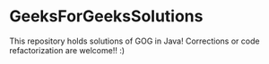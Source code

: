 # GeeksForGeeksSolutions
This repository holds solutions of GOG in Java!
Corrections or code refactorization are welcome!! :)
